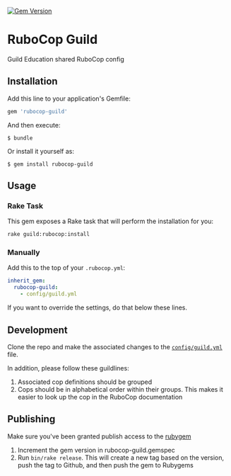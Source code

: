 [![Gem Version](https://badge.fury.io/rb/rubocop-guild.svg)](https://badge.fury.io/rb/rubocop-guild)
# RuboCop Guild

Guild Education shared RuboCop config

## Installation

Add this line to your application's Gemfile:

```ruby
gem 'rubocop-guild'
```

And then execute:

    $ bundle

Or install it yourself as:

    $ gem install rubocop-guild

## Usage

### Rake Task

This gem exposes a Rake task that will perform the installation for you:

```bash
rake guild:rubocop:install
```

### Manually

Add this to the top of your `.rubocop.yml`:

```yaml
inherit_gem:
  rubocop-guild:
    - config/guild.yml
```

If you want to override the settings, do that below these lines.

## Development

Clone the repo and make the associated changes to the [`config/guild.yml`](https://github.com/GuildEducationInc/rubocop-guild/tree/master/config/guild.yml) file.

In addition, please follow these guildlines:

1. Associated cop definitions should be grouped
2. Cops should be in alphabetical order within their groups. This makes it easier to look up the cop in the RuboCop documentation

## Publishing

Make sure you've been granted publish access to the [rubygem](https://rubygems.org/gems/rubocop-guild)

1. Increment the gem version in rubocop-guild.gemspec
2. Run `bin/rake release`. This will create a new tag based on the version, push the tag to Github, and then push the gem to Rubygems